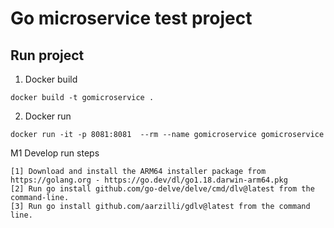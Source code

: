 # Go microservice test project

## Run project

1. Docker build
```text  
docker build -t gomicroservice . 
```  

2. Docker run
```text  
docker run -it -p 8081:8081  --rm --name gomicroservice gomicroservice  
```

M1 Develop run steps
```text 
[1] Download and install the ARM64 installer package from https://golang.org - https://go.dev/dl/go1.18.darwin-arm64.pkg
[2] Run go install github.com/go-delve/delve/cmd/dlv@latest from the command-line.
[3] Run go install github.com/aarzilli/gdlv@latest from the command line.
```